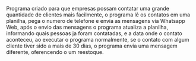 Programa criado para que empresas possam contatar uma grande quantidade de clientes mais facilmente, o programa lê os contatos em uma planilha, pega o numero de telefone e envia as mensagens via Whatsapp Web,
após o envio das mensagens o programa atualiza a planilha, informando quais pessoas ja foram contatadas, e a data onde o contato aconteceu, ao executar o programa normalmente,
se o contato com algum cliente tiver sido a mais de 30 dias, o programa envia uma mensagem diferente, oferencendo o um reestoque.
